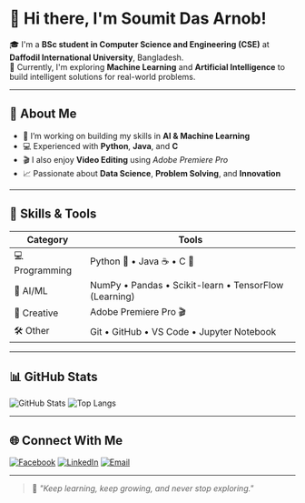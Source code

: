 # 👋 Hi there, I'm Soumit Das Arnob!

🎓 I'm a **BSc student in Computer Science and Engineering (CSE)** at **Daffodil International University**, Bangladesh.  
🤖 Currently, I'm exploring **Machine Learning** and **Artificial Intelligence** to build intelligent solutions for real-world problems.  

---

## 🚀 About Me
- 🔭 I’m working on building my skills in **AI & Machine Learning**  
- 💻 Experienced with **Python**, **Java**, and **C**  
- 🎬 I also enjoy **Video Editing** using *Adobe Premiere Pro*  
- 📈 Passionate about **Data Science**, **Problem Solving**, and **Innovation**

---

## 🧠 Skills & Tools
| Category | Tools |
|-----------|-------|
| 💻 Programming | Python 🐍 • Java ☕ • C 🔣 |
| 🤖 AI/ML | NumPy • Pandas • Scikit-learn • TensorFlow (Learning) |
| 🎨 Creative | Adobe Premiere Pro 🎬 |
| 🛠️ Other | Git • GitHub • VS Code • Jupyter Notebook |

---

## 📊 GitHub Stats
![GitHub Stats](https://github-readme-stats.vercel.app/api?username=soumitarnob&show_icons=true&theme=tokyonight)
![Top Langs](https://github-readme-stats.vercel.app/api/top-langs/?username=soumitarnob&layout=compact&theme=tokyonight)

---

## 🌐 Connect With Me
[![Facebook](https://img.shields.io/badge/Facebook-1877F2?logo=facebook&logoColor=white)](https://facebook.com/)
[![LinkedIn](https://img.shields.io/badge/LinkedIn-0A66C2?logo=linkedin&logoColor=white)](https://linkedin.com/)
[![Email](https://img.shields.io/badge/Email-D14836?logo=gmail&logoColor=white)](mailto:youremail@example.com)

---

> 🌟 *"Keep learning, keep growing, and never stop exploring."*
